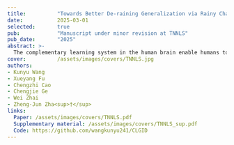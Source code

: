 ```yaml
---
title:          "Towards Better De-raining Generalization via Rainy Characteristics Memorization and Replay"
date:           2025-03-01
selected:       true
pub:            "Manuscript under minor revision at TNNLS"
pub_date:       "2025"
abstract: >-
  The complementary learning system in the human brain enable humans to continually learn and remember various events, extracting statistical patterns from these events to develop the ability to generalize to new situations. Inspired by this, we propose a continual learning framework that mimics the complementary learning system. Our framework allows the network to continually accumulate knowledge and expand its knowledge base, thereby improving its ability to generalize to unseen scenarios.
cover:          /assets/images/covers/TNNLS.jpg
authors:
- Kunyu Wang
- Xueyang Fu
- Chengzhi Cao
- Chengjie Ge
- Wei Zhai
- Zheng-Jun Zha<sup>†</sup>
links:
  Paper: /assets/images/covers/TNNLS.pdf
  Supplementary material: /assets/images/covers/TNNLS_sup.pdf
  Code: https://github.com/wangkunyu241/CLGID
---
```

